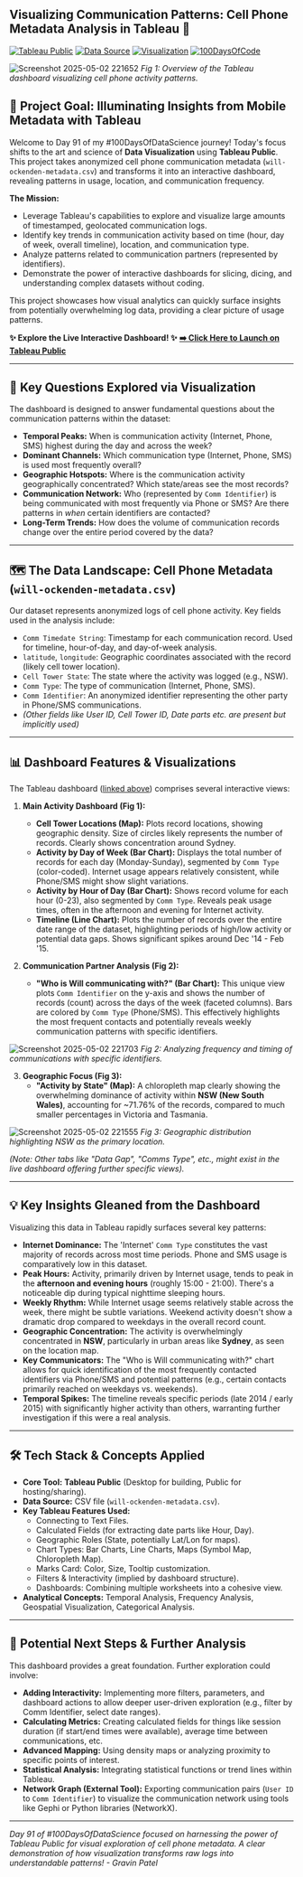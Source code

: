 ## Visualizing Communication Patterns: Cell Phone Metadata Analysis in Tableau 📱

[![Tableau Public](https://img.shields.io/badge/Tool-Tableau_Public-blue?logo=tableau&style=flat-square)](https://public.tableau.com/)
[![Data Source](https://img.shields.io/badge/Data-CSV_Metadata-orange?style=flat-square)](./will-ockenden-metadata.csv) <!-- Assuming data file is local -->
[![Visualization](https://img.shields.io/badge/Focus-Data_Visualization-blueviolet?style=flat-square)](https://en.wikipedia.org/wiki/Data_visualization)
[![100DaysOfCode](https://img.shields.io/badge/100DaysOfDataScience-Day_91-brightgreen?style=flat-square)](https://www.100daysofcode.com/)

![Screenshot 2025-05-02 221652](https://github.com/user-attachments/assets/696e4aa7-dd53-4fd6-8cff-212cc26b6064)
*Fig 1: Overview of the Tableau dashboard visualizing cell phone activity patterns.*

## 🎯 Project Goal: Illuminating Insights from Mobile Metadata with Tableau

Welcome to Day 91 of my #100DaysOfDataScience journey! Today's focus shifts to the art and science of **Data Visualization** using **Tableau Public**. This project takes anonymized cell phone communication metadata (`will-ockenden-metadata.csv`) and transforms it into an interactive dashboard, revealing patterns in usage, location, and communication frequency.

**The Mission:**
*   Leverage Tableau's capabilities to explore and visualize large amounts of timestamped, geolocated communication logs.
*   Identify key trends in communication activity based on time (hour, day of week, overall timeline), location, and communication type.
*   Analyze patterns related to communication partners (represented by identifiers).
*   Demonstrate the power of interactive dashboards for slicing, dicing, and understanding complex datasets without coding.

This project showcases how visual analytics can quickly surface insights from potentially overwhelming log data, providing a clear picture of usage patterns.

**✨ Explore the Live Interactive Dashboard! ✨**
**[➡️ Click Here to Launch on Tableau Public](https://public.tableau.com/views/ExploringCellPhoneData/DataGap)**

---

## 🤔 Key Questions Explored via Visualization

The dashboard is designed to answer fundamental questions about the communication patterns within the dataset:

*   **Temporal Peaks:** When is communication activity (Internet, Phone, SMS) highest during the day and across the week?
*   **Dominant Channels:** Which communication type (Internet, Phone, SMS) is used most frequently overall?
*   **Geographic Hotspots:** Where is the communication activity geographically concentrated? Which state/areas see the most records?
*   **Communication Network:** Who (represented by `Comm Identifier`) is being communicated with most frequently via Phone or SMS? Are there patterns in *when* certain identifiers are contacted?
*   **Long-Term Trends:** How does the volume of communication records change over the entire period covered by the data?

---

## 🗺️ The Data Landscape: Cell Phone Metadata (`will-ockenden-metadata.csv`)

Our dataset represents anonymized logs of cell phone activity. Key fields used in the analysis include:

*   `Comm Timedate String`: Timestamp for each communication record. Used for timeline, hour-of-day, and day-of-week analysis.
*   `latitude`, `longitude`: Geographic coordinates associated with the record (likely cell tower location).
*   `Cell Tower State`: The state where the activity was logged (e.g., NSW).
*   `Comm Type`: The type of communication (Internet, Phone, SMS).
*   `Comm Identifier`: An anonymized identifier representing the other party in Phone/SMS communications.
*   *(Other fields like User ID, Cell Tower ID, Date parts etc. are present but implicitly used)*

---

## 📊 Dashboard Features & Visualizations

The Tableau dashboard ([linked above](https://public.tableau.com/views/ExploringCellPhoneData/DataGap)) comprises several interactive views:

1.  **Main Activity Dashboard (Fig 1):**
    *   **Cell Tower Locations (Map):** Plots record locations, showing geographic density. Size of circles likely represents the number of records. Clearly shows concentration around Sydney.
    *   **Activity by Day of Week (Bar Chart):** Displays the total number of records for each day (Monday-Sunday), segmented by `Comm Type` (color-coded). Internet usage appears relatively consistent, while Phone/SMS might show slight variations.
    *   **Activity by Hour of Day (Bar Chart):** Shows record volume for each hour (0-23), also segmented by `Comm Type`. Reveals peak usage times, often in the afternoon and evening for Internet activity.
    *   **Timeline (Line Chart):** Plots the number of records over the entire date range of the dataset, highlighting periods of high/low activity or potential data gaps. Shows significant spikes around Dec '14 - Feb '15.

2.  **Communication Partner Analysis (Fig 2):**
    *   **"Who is Will communicating with?" (Bar Chart):** This unique view plots `Comm Identifier` on the y-axis and shows the number of records (count) across the days of the week (faceted columns). Bars are colored by `Comm Type` (Phone/SMS). This effectively highlights the most frequent contacts and potentially reveals weekly communication patterns with specific identifiers.

![Screenshot 2025-05-02 221703](https://github.com/user-attachments/assets/99c15268-34e0-4bad-9185-b8b3e6b4c659)
*Fig 2: Analyzing frequency and timing of communications with specific identifiers.*

3.  **Geographic Focus (Fig 3):**
    *   **"Activity by State" (Map):** A chloropleth map clearly showing the overwhelming dominance of activity within **NSW (New South Wales)**, accounting for ~71.76% of the records, compared to much smaller percentages in Victoria and Tasmania.

![Screenshot 2025-05-02 221555](https://github.com/user-attachments/assets/250620f1-4952-4f46-94c2-2edaa2dd5bfa)
*Fig 3: Geographic distribution highlighting NSW as the primary location.*

*(Note: Other tabs like "Data Gap", "Comms Type", etc., might exist in the live dashboard offering further specific views).*

---

## 💡 Key Insights Gleaned from the Dashboard

Visualizing this data in Tableau rapidly surfaces several key patterns:

*   **Internet Dominance:** The 'Internet' `Comm Type` constitutes the vast majority of records across most time periods. Phone and SMS usage is comparatively low in this dataset.
*   **Peak Hours:** Activity, primarily driven by Internet usage, tends to peak in the **afternoon and evening hours** (roughly 15:00 - 21:00). There's a noticeable dip during typical nighttime sleeping hours.
*   **Weekly Rhythm:** While Internet usage seems relatively stable across the week, there might be subtle variations. Weekend activity doesn't show a dramatic drop compared to weekdays in the overall record count.
*   **Geographic Concentration:** The activity is overwhelmingly concentrated in **NSW**, particularly in urban areas like **Sydney**, as seen on the location map.
*   **Key Communicators:** The "Who is Will communicating with?" chart allows for quick identification of the most frequently contacted identifiers via Phone/SMS and potential patterns (e.g., certain contacts primarily reached on weekdays vs. weekends).
*   **Temporal Spikes:** The timeline reveals specific periods (late 2014 / early 2015) with significantly higher activity than others, warranting further investigation if this were a real analysis.

---

## 🛠️ Tech Stack & Concepts Applied

*   **Core Tool:** **Tableau Public** (Desktop for building, Public for hosting/sharing).
*   **Data Source:** CSV file (`will-ockenden-metadata.csv`).
*   **Key Tableau Features Used:**
    *   Connecting to Text Files.
    *   Calculated Fields (for extracting date parts like Hour, Day).
    *   Geographic Roles (State, potentially Lat/Lon for maps).
    *   Chart Types: Bar Charts, Line Charts, Maps (Symbol Map, Chloropleth Map).
    *   Marks Card: Color, Size, Tooltip customization.
    *   Filters & Interactivity (implied by dashboard structure).
    *   Dashboards: Combining multiple worksheets into a cohesive view.
*   **Analytical Concepts:** Temporal Analysis, Frequency Analysis, Geospatial Visualization, Categorical Analysis.

---

## 🚀 Potential Next Steps & Further Analysis

This dashboard provides a great foundation. Further exploration could involve:

*   **Adding Interactivity:** Implementing more filters, parameters, and dashboard actions to allow deeper user-driven exploration (e.g., filter by Comm Identifier, select date ranges).
*   **Calculating Metrics:** Creating calculated fields for things like session duration (if start/end times were available), average time between communications, etc.
*   **Advanced Mapping:** Using density maps or analyzing proximity to specific points of interest.
*   **Statistical Analysis:** Integrating statistical functions or trend lines within Tableau.
*   **Network Graph (External Tool):** Exporting communication pairs (`User ID` to `Comm Identifier`) to visualize the communication network using tools like Gephi or Python libraries (NetworkX).

---

*Day 91 of #100DaysOfDataScience focused on harnessing the power of Tableau Public for visual exploration of cell phone metadata. A clear demonstration of how visualization transforms raw logs into understandable patterns! - Gravin Patel*
